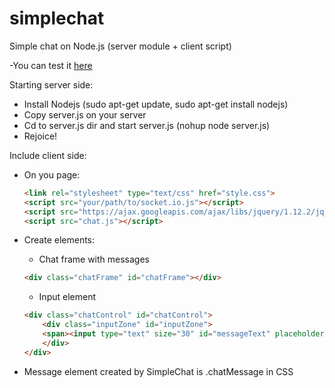 # simplechat
Simple chat on Node.js (server module + client script)

-You can test it [here](http://198.199.90.88/)

Starting server side:

- Install Nodejs (sudo apt-get update, sudo apt-get install nodejs)
- Copy server.js on your server
- Cd to server.js dir and start server.js (nohup node server.js)
- Rejoice!

Include client side:

- 	On you page:
	```html
	<link rel="stylesheet" type="text/css" href="style.css">
	<script src="your/path/to/socket.io.js"></script>
	<script src="https://ajax.googleapis.com/ajax/libs/jquery/1.12.2/jquery.min.js"></script>
	<script src="chat.js"></script>
	```
	
-  Create elements:
	* Chat frame with messages
	```html
	<div class="chatFrame" id="chatFrame"></div>
	```
	* Input element
	```html
	<div class="chatControl" id="chatControl">
		<div class="inputZone" id="inputZone">
		<span><input type="text" size="30" id="messageText" placeholder="Enter to send..." maxlength="55" onkeypress="sendMessage(event)"></input></span>
		</div>
	</div>
	```
		
- Message element created by SimpleChat is .chatMessage in CSS 